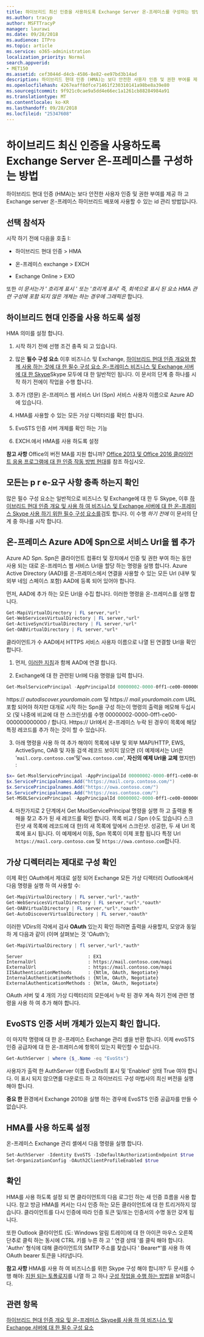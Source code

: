 ```yaml
---
title: 하이브리드 최신 인증을 사용하도록 Exchange Server 온-프레미스를 구성하는 방법
ms.author: tracyp
author: MSFTTracyP
manager: laurawi
ms.date: 09/28/2018
ms.audience: ITPro
ms.topic: article
ms.service: o365-administration
localization_priority: Normal
search.appverid:
- MET150
ms.assetid: cef3044d-d4cb-4586-8e82-ee97bd3b14ad
description: 하이브리드 현대 인증 (HMA)는 보다 안전한 사용자 인증 및 권한 부여를 제공 하 고 Exchange server 온-프레미스 하이브리드 배포에 사용할 수 있는 id 관리 방법입니다.
ms.openlocfilehash: 4267eaff8dfce71461f230310141a98be8a39e80
ms.sourcegitcommit: 9f921c0cae9a5dd4e66ec1a1261cb88284984a91
ms.translationtype: MT
ms.contentlocale: ko-KR
ms.lasthandoff: 09/28/2018
ms.locfileid: "25347608"
---
```

# <a name="how-to-configure-exchange-server-on-premises-to-use-hybrid-modern-authentication"></a>하이브리드 최신 인증을 사용하도록 Exchange Server 온-프레미스를 구성하는 방법

하이브리드 현대 인증 (HMA)는 보다 안전한 사용자 인증 및 권한 부여를 제공 하 고 Exchange server 온-프레미스 하이브리드 배포에 사용할 수 있는 id 관리 방법입니다.
  
## <a name="fyi"></a>선택 참석자

시작 하기 전에 다음을 호출 I:
  
- 하이브리드 현대 인증 \> HMA
    
- 온-프레미스 exchange \> EXCH
    
- Exchange Online \> EXO
    
또한 *이 문서는가 ' 흐리게 표시 ' 또는 '흐리게 표시' 즉, 회색으로 표시 된 요소 HMA 관련 구성에 포함 되지 않은 개체는 하는 경우에 그래픽은* 합니다. 
  
## <a name="enabling-hybrid-modern-authentication"></a>하이브리드 현대 인증을 사용 하도록 설정

HMA 의미를 설정 합니다.
  
1. 시작 하기 전에 선행 조건 충족 되 고 있습니다.
    
1. 많은 **필수 구성 요소** 이후 비즈니스 및 Exchange, [하이브리드 현대 인증 개요와 함께 사용 하는 것에 대 한 필수 구성 요소 온-프레미스 비즈니스 및 Exchange 서버에 대 한 Skype](hybrid-modern-auth-overview.md)Skype 모두에 대 한 일반적인 됩니다. 이 문서의 단계 중 하나를 시작 하기 전에이 작업을 수행 합니다.
    
2. 추가 (영문) 온-프레미스 웹 서비스 Url (Spn) 서비스 사용자 이름으로 Azure AD에 있습니다.
    
3. HMA를 사용할 수 있는 모든 가상 디렉터리를 확인 합니다.
    
4. EvoSTS 인증 서버 개체를 확인 하는 기능
    
5. EXCH.에서 HMA를 사용 하도록 설정
    
 **참고 사항** Office의 버전 MA를 지원 합니까? [Office 2013 및 Office 2016 클라이언트 응용 프로그램에 대 한 인증 작동 방법 현대](modern-auth-for-office-2013-and-2016.md)를 참조 하십시오.
  
## <a name="make-sure-you-meet-all-the-pre-reqs"></a>모든는 p r e-요구 사항 충족 하는지 확인

많은 필수 구성 요소는 일반적으로 비즈니스 및 Exchange에 대 한 두 Skype, 이후 [하이브리드 현대 인증 개요 및 사용 하 여 비즈니스 및 Exchange 서버에 대 한 온-프레미스 Skype 사용 하기 위한 필수 구성 요소를](hybrid-modern-auth-overview.md)검토 합니다. 이 수행 *하기 전에* 이 문서의 단계 중 하나를 시작 합니다. 
  
## <a name="add-on-premises-web-service-urls-as-spns-in-azure-ad"></a>온-프레미스 Azure AD에 Spn으로 서비스 Url을 웹 추가

Azure AD Spn. Spn은 클라이언트 컴퓨터 및 장치에서 인증 및 권한 부여 하는 동안 사용 되는 대로 온-프레미스 웹 서비스 Url을 할당 하는 명령을 실행 합니다. Azure Active Directory (AAD)를 온-프레미스에서 연결을 사용할 수 있는 모든 Url (내부 및 외부 네임 스페이스 포함) AAD에 등록 되어 있어야 합니다.
  
먼저, AAD에 추가 하는 모든 Url을 수집 합니다. 이러한 명령을 온-프레미스를 실행 합니다.
  
```powershell
Get-MapiVirtualDirectory | FL server,*url*
Get-WebServicesVirtualDirectory | FL server,*url*
Get-ActiveSyncVirtualDirectory | FL server,*url*
Get-OABVirtualDirectory | FL server,*url*
```
    
클라이언트가 수 AAD에서 HTTPS 서비스 사용자 이름으로 나열 된 연결할 Url을 확인 합니다.
  
1. 먼저, [이러한 지침](https://docs.microsoft.com/en-us/office365/enterprise/powershell/connect-to-office-365-powershell)과 함께 AAD에 연결 합니다.
    
2. Exchange에 대 한 관련된 Url에 다음 명령을 입력 합니다.
    
```powershell
Get-MsolServicePrincipal -AppPrincipalId 00000002-0000-0ff1-ce00-000000000000 | select -ExpandProperty ServicePrincipalNames
```

https:// *autodiscover.yourdomain.com* 및 https:// *mail.yourdomain.com* URL 포함 되어야 하지만 대개로 시작 하는 Spn을 구성 하는이 명령의 출력을 메모해 두십시오 (및 나중에 비교에 대 한 스크린샷)를 수행 00000002-0000-0ff1-ce00-000000000000 / 합니다. Https:// Url에서 온-프레미스 누락 된 경우이 목록에 해당 특정 레코드를 추가 하는 것이 할 수 있습니다. 
  
3. 아래 명령을 사용 하 여 추가 해야이 목록에 내부 및 외부 MAPI/HTTP, EWS, ActiveSync, OAB 및 자동 검색 레코드 보이지 않으면 (이 예제에서는 Url은 '`mail.corp.contoso.com`'및'`owa.contoso.com`', **자신의 예제 Url을 교체** 했지만) : <br/>
```powershell
$x= Get-MsolServicePrincipal -AppPrincipalId 00000002-0000-0ff1-ce00-000000000000   
$x.ServicePrincipalnames.Add("https://mail.corp.contoso.com/")
$x.ServicePrincipalnames.Add("https://owa.contoso.com/")
$x.ServicePrincipalnames.Add("https://eas.contoso.com/")
Set-MSOLServicePrincipal -AppPrincipalId 00000002-0000-0ff1-ce00-000000000000 -ServicePrincipalNames $x.ServicePrincipalNames
```
 
4. 마찬가지로 2 단계에서 Get MsolServicePrincipal 명령을 실행 하 고 출력을 통해을 찾고 추가 된 새 레코드를 확인 합니다. 목록 비교 / Spn (수도 있습니다 스크린샷 새 목록에 레코드에 대 한)의 새 목록에 앞에서 스크린샷. 성공한, 두 새 Url 목록에 표시 됩니다. 이 예제에서 이동, Spn 목록이 이제 포함 됩니다 특정 Url `https://mail.corp.contoso.com` 및 `https://owa.contoso.com`합니다. 
  
## <a name="verify-virtual-directories-are-properly-configured"></a>가상 디렉터리는 제대로 구성 확인

이제 확인 OAuth에서 제대로 설정 되어 Exchange 모든 가상 디렉터리 Outlook에서 다음 명령을 실행 하 여 사용할 수:

```powershell
Get-MapiVirtualDirectory | FL server,*url*,*auth* 
Get-WebServicesVirtualDirectory | FL server,*url*,*oauth*
Get-OABVirtualDirectory | FL server,*url*,*oauth*
Get-AutoDiscoverVirtualDirectory | FL server,*oauth*
```

이러한 VDirs의 각에서 검사 **OAuth** 있는지 확인 하려면 출력을 사용할지, 모양과 동일 하 게 다음과 같이 (이며 살펴보는 것 'OAuth'); 

```powershell
Get-MapiVirtualDirectory | fl server,*url*,*auth*
```

```
Server                        : EX1
InternalUrl                   : https://mail.contoso.com/mapi
ExternalUrl                   : https://mail.contoso.com/mapi
IISAuthenticationMethods      : {Ntlm, OAuth, Negotiate}
InternalAuthenticationMethods : {Ntlm, OAuth, Negotiate}
ExternalAuthenticationMethods : {Ntlm, OAuth, Negotiate}
```
  
OAuth 서버 및 4 개의 가상 디렉터리의 모든에서 누락 된 경우 계속 하기 전에 관련 명령을 사용 하 여 추가 해야 합니다.
  
## <a name="confirm-the-evosts-auth-server-object-is-present"></a>EvoSTS 인증 서버 개체가 있는지 확인 합니다.

이 마지막 명령에 대 한 온-프레미스 Exchange 관리 셸을 반환 합니다. 이제 evoSTS 인증 공급자에 대 한 온-프레미스에 항목이 있는지 확인할 수 있습니다.
  
```powershell
Get-AuthServer | where {$_.Name -eq "EvoSts"}
```

사용자가 출력 한 AuthServer 이름 EvoSts의 표시 및 'Enabled' 상태 True 여야 합니다. 이 표시 되지 않으면를 다운로드 하 고 하이브리드 구성 마법사의 최신 버전을 실행 해야 합니다.
  
 **중요 한** 환경에서 Exchange 2010을 실행 하는 경우에 EvoSTS 인증 공급자를 만들 수 없습니다. 
  
## <a name="enable-hma"></a>HMA를 사용 하도록 설정

온-프레미스 Exchange 관리 셸에서 다음 명령을 실행 합니다.

```powershell
Set-AuthServer -Identity EvoSTS -IsDefaultAuthorizationEndpoint $true  
Set-OrganizationConfig -OAuth2ClientProfileEnabled $true
```
    
## <a name="verify"></a>확인

HMA를 사용 하도록 설정 되 면 클라이언트의 다음 로그인 하는 새 인증 흐름을 사용 합니다. 참고 방금 HMA를 켜서는 다시 인증 하는 모든 클라이언트에 대 한 트리거하지 않습니다. 클라이언트를 다시 인증에 따라 인증 토큰 및/또는 인증서의 수명 동안 갖게 됩니다.
  
또한 Outlook 클라이언트 (도: Windows 알림 트레이)에 대 한 아이콘 마우스 오른쪽 단추로 클릭 하는 동시에 CTRL 키를 누른 하 고 ' 연결 상태 '를 클릭 해야 합니다. 'Authn' 형식에 대해 클라이언트의 SMTP 주소를 찾습니다 ' Bearer\*'를 사용 하 여 OAuth bearer 토큰을 나타냅니다.
  
 **참고 사항** HMA를 사용 하 여 비즈니스를 위한 Skype 구성 해야 합니까? 두 문서를 수행 해야: [지원 되는 토폴로지](https://technet.microsoft.com/en-us/library/mt803262.aspx)를 나열 하 고 하나 [구성 작업을 수행 하는 방법](configure-skype-for-business-for-hybrid-modern-authentication.md)을 보여줍니다.
  

## <a name="related-topics"></a>관련 항목

[하이브리드 현대 인증 개요 및 온-프레미스 Skype를 사용 하 여 비즈니스 및 Exchange 서버에 대 한 필수 구성 요소](hybrid-modern-auth-overview.md) 
  

